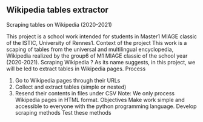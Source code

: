 ## Wikipedia tables extractor
Scraping tables on Wikipedia (2020-2021)

This project is a school work intended for students in Master1 MIAGE classic of the ISTIC, University of Rennes1.
Context of the project
This work is a scaping of tables from the universal and multilingual encyclopedia, Wikipedia realized by the group6 of M1 MIAGE classic of the school year (2020-2021). 
Scraping Wikipedia ?
As its name suggests, in this project, we will be led to extract tables in Wikipedia pages.
     Process
1.	 Go to Wikipedia pages through their URLs
2.	Collect and extract tables (simple or nested) 
3.	Resend their contents in files under CSV
Note: We only process Wikipedia pages in HTML format.
Objectives
Make work simple and accessible to everyone with the python programming language.
Develop scraping methods 
Test these methods
